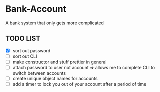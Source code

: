 # Bank-Account
A bank system that only gets more complicated 

## TODO LIST 
- [x] sort out password 
- [ ] sort out CLI
- [ ] make constructor and stuff prettier in general
- [ ] attach password to user not account => allows me to complete CLI to switch between accounts
- [ ] create unique object names for accounts
- [ ] add a timer to lock you out of your account after a period of time
